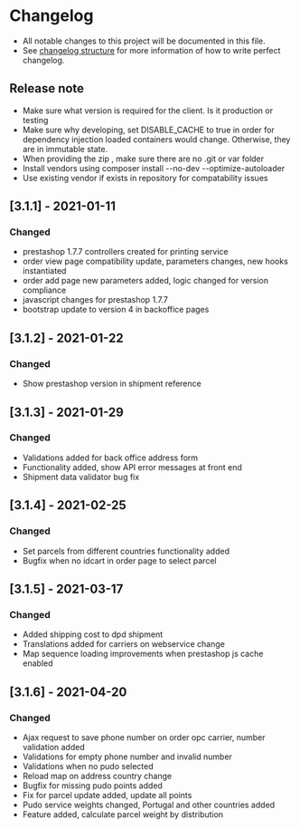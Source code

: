 # Changelog
- All notable changes to this project will be documented in this file.
- See [changelog structure](https://keepachangelog.com/en/0.3.0/) for more information of how to write perfect changelog.

## Release note
- Make sure what version is required for the client. Is it production or testing
- Make sure why developing, set DISABLE_CACHE to true in order for dependency injection loaded containers would change.
  Otherwise, they are in immutable state.
- When providing the zip , make sure there are no .git or var folder
- Install vendors using composer install --no-dev --optimize-autoloader
- Use existing vendor if exists in repository for compatability issues


## [3.1.1] - 2021-01-11

### Changed
- prestashop 1.7.7 controllers created for printing service
- order view page compatibility update, parameters changes, new hooks instantiated
- order add page new parameters added, logic changed for version compliance
- javascript changes for prestashop 1.7.7
- bootstrap update to version 4 in backoffice pages

## [3.1.2] - 2021-01-22

### Changed
- Show prestashop version in shipment reference

## [3.1.3] - 2021-01-29

### Changed
- Validations added for back office address form
- Functionality added, show API error messages at front end
- Shipment data validator bug fix 

## [3.1.4] - 2021-02-25

### Changed
- Set parcels from different countries functionality added
- Bugfix when no idcart in order page to select parcel

## [3.1.5] - 2021-03-17
### Changed
- Added shipping cost to dpd shipment
- Translations added for carriers on webservice change
- Map sequence loading improvements when prestashop js cache enabled

## [3.1.6] - 2021-04-20
### Changed
- Ajax request to save phone number on order opc carrier, number validation added
- Validations for empty phone number and invalid number
- Validations when no pudo selected
- Reload map on address country change
- Bugfix for missing pudo points added
- Fix for parcel update added, update all points
- Pudo service weights changed, Portugal and other countries added
- Feature added, calculate parcel weight by distribution
